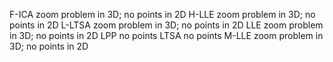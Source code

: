  
F-ICA	zoom problem in 3D; no points in 2D
H-LLE	zoom problem in 3D; no points in 2D
L-LTSA	zoom problem in 3D; no points in 2D
LLE	zoom problem in 3D; no points in 2D
LPP	no points
LTSA	no points
M-LLE	zoom problem in 3D; no points in 2D




